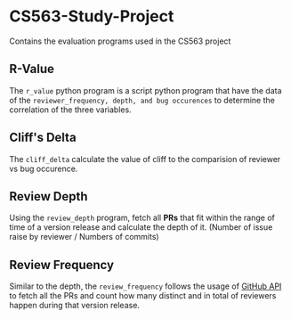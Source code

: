 # CS563-Study-Project
Contains the evaluation programs used in the CS563 project

## R-Value
The `r_value` python program is a script python program that have the data of the `reviewer_frequency, depth, and bug occurences` to determine the correlation of the three variables.

## Cliff's Delta
The `cliff_delta` calculate the value of cliff to the comparision of reviewer vs bug occurence. 

## Review Depth
Using the `review_depth` program, fetch all **PRs** that fit within the range of time of a version release and calculate the depth of it. (Number of issue raise by reviewer / Numbers of commits)

## Review Frequency
Similar to the depth, the `review_frequency` follows the usage of <ins>GitHub API</ins> to fetch all the PRs and count how many distinct and in total of reviewers happen during that version release. 
